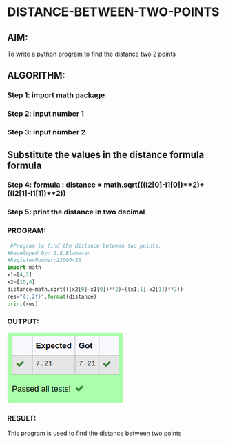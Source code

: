 # DISTANCE-BETWEEN-TWO-POINTS

## AIM:
To write a python program to find the distance two 2 points
## ALGORITHM:
### Step 1: import math package
### Step 2: input number 1
### Step 3: input number 2
## Substitute the values in the distance formula formula
### Step 4: formula : distance = math.sqrt(((l2[0]-l1[0])**2)+((l2[1]-l1[1])**2))
### Step 5: print the distance in two decimal
### PROGRAM:
 ```python
  #Program to find the distance between two points.
#Developed by: S.E.Elamaran
#RegisterNumber:22000420
import math
x1=[4,2]
x2=[10,6]
distance=math.sqrt(((x2[0]-x1[0])**2)+((x1[1]-x2[1])**2))
res="{:.2f}".format(distance)
print(res)
```


### OUTPUT:
![output](7k.png)

### RESULT:
This program is used to find the distance between two points

